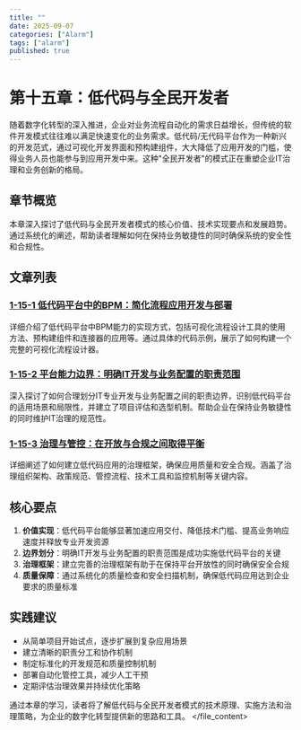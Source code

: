 ```yaml
---
title: ""
date: 2025-09-07
categories: ["Alarm"]
tags: ["alarm"]
published: true
---
```

# 第十五章：低代码与全民开发者

随着数字化转型的深入推进，企业对业务流程自动化的需求日益增长，但传统的软件开发模式往往难以满足快速变化的业务需求。低代码/无代码平台作为一种新兴的开发范式，通过可视化开发界面和预构建组件，大大降低了应用开发的门槛，使得业务人员也能参与到应用开发中来。这种"全民开发者"的模式正在重塑企业IT治理和业务创新的格局。

## 章节概览

本章深入探讨了低代码与全民开发者模式的核心价值、技术实现要点和发展趋势。通过系统化的阐述，帮助读者理解如何在保持业务敏捷性的同时确保系统的安全性和合规性。

## 文章列表

### [1-15-1 低代码平台中的BPM：简化流程应用开发与部署](1-15-1-low-code-platform-bpm.md)
详细介绍了低代码平台中BPM能力的实现方式，包括可视化流程设计工具的使用方法、预构建组件和连接器的应用等。通过具体的代码示例，展示了如何构建一个完整的可视化流程设计器。

### [1-15-2 平台能力边界：明确IT开发与业务配置的职责范围](1-15-2-platform-capability-boundaries.md)
深入探讨了如何合理划分IT专业开发与业务配置之间的职责边界，识别低代码平台的适用场景和局限性，并建立了项目评估和选型机制。帮助企业在保持业务敏捷性的同时维护IT治理的规范性。

### [1-15-3 治理与管控：在开放与合规之间取得平衡](1-15-3-governance-and-control.md)
详细阐述了如何建立低代码应用的治理框架，确保应用质量和安全合规。涵盖了治理组织架构、政策规范、管控流程、技术工具和监控机制等关键内容。

## 核心要点

1. **价值实现**：低代码平台能够显著加速应用交付、降低技术门槛、提高业务响应速度并释放专业开发资源
2. **边界划分**：明确IT开发与业务配置的职责范围是成功实施低代码平台的关键
3. **治理框架**：建立完善的治理框架有助于在保持平台开放性的同时确保安全合规
4. **质量保障**：通过系统化的质量检查和安全扫描机制，确保低代码应用达到企业要求的质量标准

## 实践建议

- 从简单项目开始试点，逐步扩展到复杂应用场景
- 建立清晰的职责分工和协作机制
- 制定标准化的开发规范和质量控制机制
- 部署自动化管控工具，减少人工干预
- 定期评估治理效果并持续优化策略

通过本章的学习，读者将了解低代码与全民开发者模式的技术原理、实施方法和治理策略，为企业的数字化转型提供新的思路和工具。
</file_content>